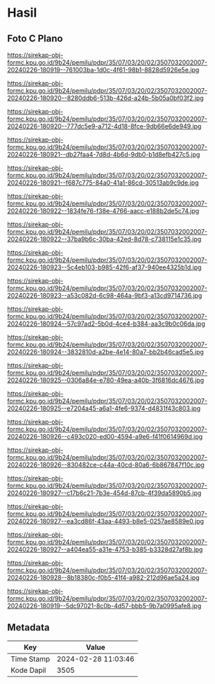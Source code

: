 # Hasil

## Foto C Plano

https://sirekap-obj-formc.kpu.go.id/9b24/pemilu/pdpr/35/07/03/20/02/3507032002007-20240226-180919--761003ba-1d0c-4f61-98b1-8828d5926e5e.jpg

https://sirekap-obj-formc.kpu.go.id/9b24/pemilu/pdpr/35/07/03/20/02/3507032002007-20240226-180920--8280ddb6-513b-426d-a24b-5b05a0bf03f2.jpg

https://sirekap-obj-formc.kpu.go.id/9b24/pemilu/pdpr/35/07/03/20/02/3507032002007-20240226-180920--777dc5e9-a712-4d18-8fce-9db66e6de949.jpg

https://sirekap-obj-formc.kpu.go.id/9b24/pemilu/pdpr/35/07/03/20/02/3507032002007-20240226-180921--db27faa4-7d8d-4b6d-9db0-b1d8efb427c5.jpg

https://sirekap-obj-formc.kpu.go.id/9b24/pemilu/pdpr/35/07/03/20/02/3507032002007-20240226-180921--f687c775-84a0-41a1-86cd-30513ab9c9de.jpg

https://sirekap-obj-formc.kpu.go.id/9b24/pemilu/pdpr/35/07/03/20/02/3507032002007-20240226-180922--1834fe76-f38e-4766-aacc-e188b2de5c74.jpg

https://sirekap-obj-formc.kpu.go.id/9b24/pemilu/pdpr/35/07/03/20/02/3507032002007-20240226-180922--37ba9b6c-30ba-42ed-8d78-c738115e1c35.jpg

https://sirekap-obj-formc.kpu.go.id/9b24/pemilu/pdpr/35/07/03/20/02/3507032002007-20240226-180923--5c4eb103-b985-42f6-af37-940ee4325b1d.jpg

https://sirekap-obj-formc.kpu.go.id/9b24/pemilu/pdpr/35/07/03/20/02/3507032002007-20240226-180923--a53c082d-6c98-464a-9bf3-a13cd9714736.jpg

https://sirekap-obj-formc.kpu.go.id/9b24/pemilu/pdpr/35/07/03/20/02/3507032002007-20240226-180924--57c97ad2-5b0d-4ce4-b384-aa3c9b0c06da.jpg

https://sirekap-obj-formc.kpu.go.id/9b24/pemilu/pdpr/35/07/03/20/02/3507032002007-20240226-180924--3832810d-a2be-4e14-80a7-bb2b46cad5e5.jpg

https://sirekap-obj-formc.kpu.go.id/9b24/pemilu/pdpr/35/07/03/20/02/3507032002007-20240226-180925--0306a84e-e780-49ea-a40b-3f6816dc4676.jpg

https://sirekap-obj-formc.kpu.go.id/9b24/pemilu/pdpr/35/07/03/20/02/3507032002007-20240226-180925--e7204a45-a6a1-4fe6-9374-d4831f43c803.jpg

https://sirekap-obj-formc.kpu.go.id/9b24/pemilu/pdpr/35/07/03/20/02/3507032002007-20240226-180926--c493c020-ed00-4594-a9e6-f41f0614969d.jpg

https://sirekap-obj-formc.kpu.go.id/9b24/pemilu/pdpr/35/07/03/20/02/3507032002007-20240226-180926--830482ce-c44a-40cd-80a6-6b867847f10c.jpg

https://sirekap-obj-formc.kpu.go.id/9b24/pemilu/pdpr/35/07/03/20/02/3507032002007-20240226-180927--c17b6c21-7b3e-454d-87cb-4f39da5890b5.jpg

https://sirekap-obj-formc.kpu.go.id/9b24/pemilu/pdpr/35/07/03/20/02/3507032002007-20240226-180927--ea3cd86f-43aa-4493-b8e5-0257ae8589e0.jpg

https://sirekap-obj-formc.kpu.go.id/9b24/pemilu/pdpr/35/07/03/20/02/3507032002007-20240226-180927--a404ea55-a31e-4753-b385-b3328d27af8b.jpg

https://sirekap-obj-formc.kpu.go.id/9b24/pemilu/pdpr/35/07/03/20/02/3507032002007-20240226-180928--8b18380c-f0b5-41f4-a982-212d96ae5a24.jpg

https://sirekap-obj-formc.kpu.go.id/9b24/pemilu/pdpr/35/07/03/20/02/3507032002007-20240226-180919--5dc97021-8c0b-4d57-bbb5-9b7a0995afe8.jpg


## Metadata

| Key        | Value               |
| ---------- | ------------------- |
| Time Stamp | 2024-02-28 11:03:46 |
| Kode Dapil | 3505                |



